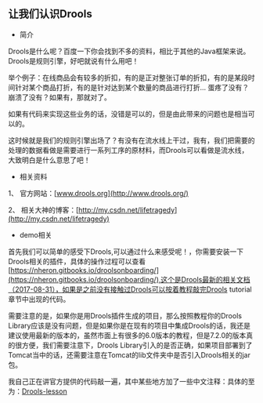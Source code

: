 ## 让我们认识Drools

- 简介

Drools是什么呢？百度一下你会找到不多的资料，相比于其他的Java框架来说。Drools是规则引擎，好吧就说有什么用吧！

举个例子：在线商品会有较多的折扣，有的是正对整张订单的折扣，有的是某段时间针对某个商品打折，有的是针对达到某个数量的商品进行打折... 蛋疼了没有？崩溃了没有？如果有，那就对了。

如果有代码来实现这些业务的话，没错是可以的，但是由此带来的问题也是相当可以的。

这时候就是我们的规则引擎出场了？有没有在流水线上干过，我有，我们把需要的处理的数据看做是需要进行一系列工序的原材料，而Drools可以看做是流水线，大致明白是什么意思了吧！

- 相关资料

1、 官方网站：[www.drools.org](http://www.drools.org/)

2、 相关大神的博客：[http://my.csdn.net/lifetragedy](http://my.csdn.net/lifetragedy)

- demo相关

首先我们可以简单的感受下Drools,可以通过什么来感受呢！，你需要安装一下Drools相关的插件，具体的操作过程可以查看[https://nheron.gitbooks.io/droolsonboarding/](https://nheron.gitbooks.io/droolsonboarding/),这个是Drools最新的相关文档（2017-08-31），如果是之前没有接触过Drools可以按着教程敲完Drools tutorial章节中出现的代码。

需要注意的是，如果你是用Drools插件生成的项目，那么按照教程你的Drools Library应该是没有问题，但是如果你是在现有的项目中集成Drools的话，我还是建议使用最新的版本的，虽然市面上有很多的6.0版本的教程，但是7.2.0的版本真的很方便，我们需要注意下，Drools Library引入的是否正确，如果项目部署到了Tomcat当中的话，还需要注意在Tomcat的lib文件夹中是否引入Drools相关的jar包。

我自己正在讲官方提供的代码敲一遍，其中某些地方加了一些中文注释：具体的至为：[Drools-lesson](https://github.com/jingchenxu/drools-lesson)